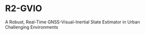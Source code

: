 # R2-GVIO
A Robust, Real-Time GNSS-Visual-Inertial State Estimator in Urban Challenging Environments
